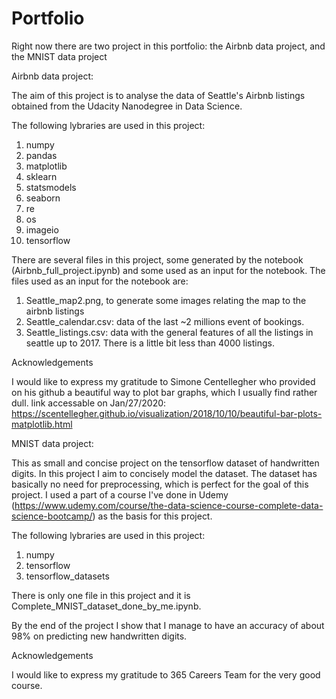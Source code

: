 # Portfolio
 
Right now there are two project in this portfolio: the Airbnb data project, and the MNIST data project

Airbnb data project:

The aim of this project is to analyse the data of Seattle's Airbnb listings obtained from the Udacity Nanodegree in Data Science. 

The following lybraries are used in this project:
1) numpy
2) pandas
3) matplotlib
4) sklearn
5) statsmodels
6) seaborn
7) re
8) os
9) imageio
10) tensorflow

There are several files in this project, some generated by the notebook (Airbnb_full_project.ipynb) and some used as an input for the notebook. The files used as an input for the notebook are:

1) Seattle_map2.png, to generate some images relating the map to the airbnb listings
2) Seattle_calendar.csv: data of the last ~2 millions event of bookings.
3) Seattle_listings.csv: data with the general features of all the listings in seattle up to 2017. There is a little bit less than 4000 listings.

Acknowledgements

I would like to express my gratitude to Simone Centellegher who provided on his github a beautiful way to plot bar graphs, which I usually find rather dull. link accessable on Jan/27/2020: https://scentellegher.github.io/visualization/2018/10/10/beautiful-bar-plots-matplotlib.html




MNIST data project:

This as small and concise project on the tensorflow dataset of handwritten digits. In this project I aim to concisely model the dataset. The dataset has basically no need for preprocessing, which is perfect for the goal of this project. I used a part of a course I've done in Udemy (https://www.udemy.com/course/the-data-science-course-complete-data-science-bootcamp/) as the basis for this project.

The following lybraries are used in this project:
1) numpy
2) tensorflow
3) tensorflow_datasets

There is only one file in this project and it is Complete_MNIST_dataset_done_by_me.ipynb.

By the end of the project I show that I manage to have an accuracy of about 98% on predicting new handwritten digits.

Acknowledgements

I would like to express my gratitude to 365 Careers Team for the very good course.
